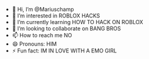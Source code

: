 - 👋 Hi, I’m @Mariuschamp
- 👀 I’m interested in ROBLOX HACKS
- 🌱 I’m currently learning HOW TO HACK ON ROBLOX
- 💞️ I’m looking to collaborate on BANG BROS
- 📫 How to reach me NO
- 😄 Pronouns: HIM
- ⚡ Fun fact: IM IN LOVE WITH A EMO GIRL

<!---
Mariuschamp/Mariuschamp is a ✨ special ✨ repository because its `README.md` (this file) appears on your GitHub profile.
You can click the Preview link to take a look at your changes.
--->
